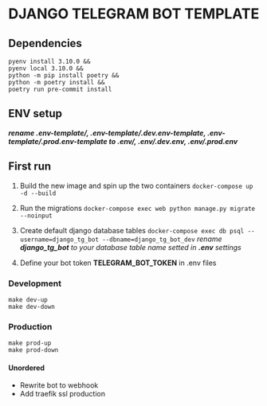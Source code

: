 # DJANGO TELEGRAM BOT TEMPLATE

## Dependencies

    pyenv install 3.10.0 &&
    pyenv local 3.10.0 &&
    python -m pip install poetry &&
    python -m poetry install &&
    poetry run pre-commit install

## ENV setup

__*rename .env-template/, .env-template/.dev.env-template, .env-template/.prod.env-template to .env/, .env/.dev.env, .env/.prod.env*__

## First run

1. Build the new image and spin up the two containers
    ```docker-compose up -d --build```

2. Run the migrations
    ```docker-compose exec web python manage.py migrate --noinput```

3. Create default django database tables
   ```docker-compose exec db psql --username=django_tg_bot --dbname=django_tg_bot_dev```
   *rename __django_tg_bot__ to your database table name setted in __.env__ settings*

4. Define your bot token __TELEGRAM_BOT_TOKEN__ in .env files

### Development

    make dev-up
    make dev-down

### Production

    make prod-up
    make prod-down

#### Unordered

* Rewrite bot to webhook
* Add traefik ssl production

